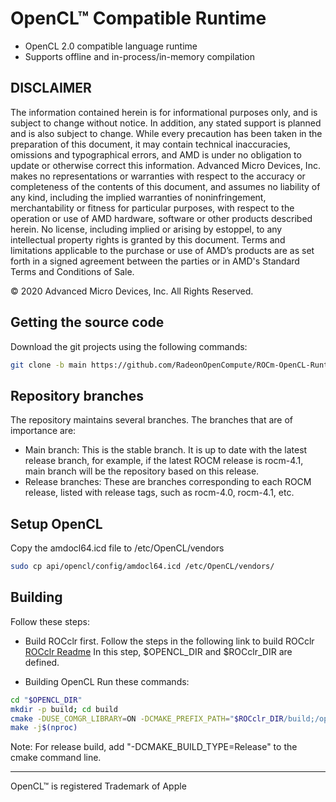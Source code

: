 # OpenCL™ Compatible Runtime

-   OpenCL 2.0 compatible language runtime
-   Supports offline and in-process/in-memory compilation

## DISCLAIMER

The information contained herein is for informational purposes only, and is subject to change without notice. In addition, any stated support is planned and is also subject to change. While every precaution has been taken in the preparation of this document, it may contain technical inaccuracies, omissions and typographical errors, and AMD is under no obligation to update or otherwise correct this information. Advanced Micro Devices, Inc. makes no representations or warranties with respect to the accuracy or completeness of the contents of this document, and assumes no liability of any kind, including the implied warranties of noninfringement, merchantability or fitness for particular purposes, with respect to the operation or use of AMD hardware, software or other products described herein. No license, including implied or arising by estoppel, to any intellectual property rights is granted by this document. Terms and limitations applicable to the purchase or use of AMD’s products are as set forth in a signed agreement between the parties or in AMD's Standard Terms and Conditions of Sale.

© 2020 Advanced Micro Devices, Inc. All Rights Reserved.

## Getting the source code
Download the git projects using the following commands:

```bash
git clone -b main https://github.com/RadeonOpenCompute/ROCm-OpenCL-Runtime.git
```

## Repository branches

The repository maintains several branches. The branches that are of importance are:

- Main branch: This is the stable branch. It is up to date with the latest release branch, for example, if the latest ROCM release is rocm-4.1, main branch will be the repository based on this release.
- Release branches: These are branches corresponding to each ROCM release, listed with release tags, such as rocm-4.0, rocm-4.1, etc.

## Setup OpenCL
Copy the amdocl64.icd file to /etc/OpenCL/vendors

```bash
sudo cp api/opencl/config/amdocl64.icd /etc/OpenCL/vendors/
```

## Building
Follow these steps:

-   Build ROCclr first. Follow the steps in the following link to build ROCclr
   [ROCclr Readme](https://github.com/ROCm-Developer-Tools/ROCclr)
   In this step, $OPENCL_DIR and $ROCclr_DIR are defined.

-   Building OpenCL
Run these commands:

```bash
cd "$OPENCL_DIR"
mkdir -p build; cd build
cmake -DUSE_COMGR_LIBRARY=ON -DCMAKE_PREFIX_PATH="$ROCclr_DIR/build;/opt/rocm/" ..
make -j$(nproc)
```

Note: For release build, add "-DCMAKE_BUILD_TYPE=Release" to the cmake command line.

---
OpenCL™ is registered Trademark of Apple

